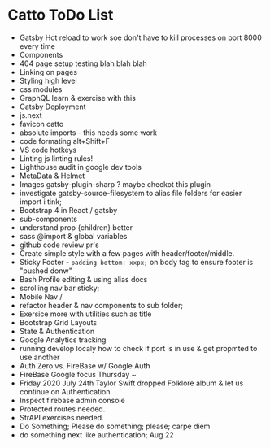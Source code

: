# Catto ToDo List

* Gatsby Hot reload to work soe don't have to kill processes on port 8000 every time
* Components
* 404 page setup testing blah blah blah
* Linking on pages
* Styling high level 
* css modules
* GraphQL learn & exercise with this
* Gatsby Deployment 
* js.next
* favicon catto
* absolute imports - this needs some work
* code formating alt+Shift+F 
* VS code hotkeys
* Linting js linting rules! 
* Lighthouse audit in google dev tools
* MetaData & Helmet
* Images gatsby-plugin-sharp ? maybe checkot this plugin
* investigate gatsby-source-filesystem to alias file folders for easier import i tink;
* Bootstrap 4 in React / gatsby
* sub-components 
* understand prop {children} better
* sass @import & global variables 
* github code review pr's
* Create simple style with a few pages with header/footer/middle. 
* Sticky Footer - `padding-bottom: xxpx;` on body tag to ensure footer is "pushed donw" 
* Bash Profile editing & using alias docs 
* scrolling nav bar sticky;
* Mobile Nav / 
* refactor header & nav components to sub folder;
* Exersice more with utilities such as title
* Bootstrap Grid Layouts 
* State & Authentication
* Google Analytics tracking
* running develop localy how to check if port is in use & get propmted to use another 
* Auth Zero vs. FireBase w/ Google Auth
* FireBase Google focus Thursday ~
* Friday 2020 July 24th Taylor Swift dropped Folklore album & let us continue on Authentication 
* Inspect firebase admin console
* Protected routes needed.
* StrAPI exercises needed.
* Do Something; Please do something; please; carpe diem
* do something next like authentication; Aug 22